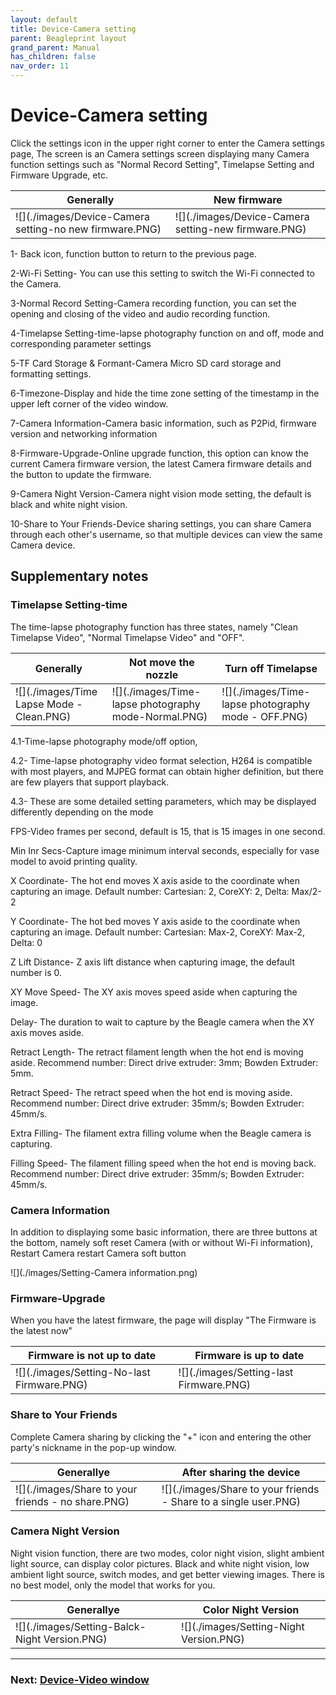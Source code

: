 ```yaml
---
layout: default
title: Device-Camera setting
parent: Beagleprint layout
grand_parent: Manual
has_children: false
nav_order: 11
---
```


# Device-Camera setting

Click the settings icon in the upper right corner to enter the Camera settings page,
The screen is an Camera settings screen displaying many Camera function settings such as "Normal Record Setting", Timelapse Setting and Firmware Upgrade, etc.

|Generally|New firmware|
|-|-|
|![](./images/Device-Camera setting-no new firmware.PNG)|![](./images/Device-Camera setting-new firmware.PNG)|

1- Back icon, function button to return to the previous page.

2-Wi-Fi Setting- You can use this setting to switch the Wi-Fi connected to the Camera.

3-Normal Record Setting-Camera recording function, you can set the opening and closing of the video and audio recording function.

4-Timelapse Setting-time-lapse photography function on and off, mode and corresponding parameter settings

5-TF Card Storage & Formant-Camera Micro SD card storage and formatting settings.

6-Timezone-Display and hide the time zone setting of the timestamp in the upper left corner of the video window.

7-Camera Information-Camera basic information, such as P2Pid, firmware version and networking information

8-Firmware-Upgrade-Online upgrade function, this option can know the current Camera firmware version, the latest Camera firmware details and the button to update the firmware.

9-Camera Night Version-Camera night vision mode setting, the default is black and white night vision.

10-Share to Your Friends-Device sharing settings, you can share Camera through each other's username, so that multiple devices can view the same Camera device.



## Supplementary notes

### Timelapse Setting-time

The time-lapse photography function has three states, namely "Clean Timelapse Video", "Normal Timelapse Video" and "OFF".

|Generally|Not move the nozzle|Turn off Timelapse|
|-|-|-|
|![](./images/Time Lapse Mode - Clean.PNG)|![](./images/Time-lapse photography mode-Normal.PNG)|![](./images/Time-lapse photography mode - OFF.PNG)|

4.1-Time-lapse photography mode/off option,

4.2- Time-lapse photography video format selection, H264 is compatible with most players, and MJPEG format can obtain higher definition, but there are few players that support playback.

4.3- These are some detailed setting parameters, which may be displayed differently depending on the mode

FPS-Video frames per second, default is 15, that is 15 images in one second.

Min Inr Secs-Capture image minimum interval seconds, especially for vase model to avoid printing quality.

X Coordinate-
The hot end moves X axis aside to the coordinate when capturing an image.
Default number: Cartesian: 2, CoreXY: 2, Delta: Max/2-2

Y Coordinate-
The hot bed moves Y axis aside to the coordinate when capturing an image.
Default number: Cartesian: Max-2, CoreXY: Max-2, Delta: 0

Z Lift Distance-
Z axis lift distance when capturing image, the default number is 0.

XY Move Speed-
The XY axis moves speed aside when capturing the image.

Delay-
The duration to wait to capture by the Beagle camera when the XY axis moves aside.

Retract Length-
The retract filament length when the hot end is moving aside.
Recommend number: Direct drive extruder: 3mm; Bowden Extruder: 5mm.

Retract Speed-
The retract speed when the hot end is moving aside.
Recommend number: Direct drive extruder: 35mm/s; Bowden Extruder: 45mm/s.

Extra Filling-
The filament extra filling volume when the Beagle camera is capturing.

Filling Speed-
The filament filling speed when the hot end is moving back.
Recommend number: Direct drive extruder: 35mm/s; Bowden Extruder: 45mm/s.

### Camera Information

In addition to displaying some basic information, there are three buttons at the bottom, namely soft reset Camera (with or without Wi-Fi information), Restart Camera restart Camera soft button

![](./images/Setting-Camera information.png)

### Firmware-Upgrade

When you have the latest firmware, the page will display "The Firmware is the latest now"

|Firmware is not up to date|Firmware is up to date|
|-|-|
|![](./images/Setting-No-last Firmware.PNG)|![](./images/Setting-last Firmware.PNG)|

### Share to Your Friends

Complete Camera sharing by clicking the "+" icon and entering the other party's nickname in the pop-up window.

|Generallye|After sharing the device|
|-|-|
|![](./images/Share to your friends - no share.PNG)|![](./images/Share to your friends - Share to a single user.PNG)|

### Camera Night Version

Night vision function, there are two modes, color night vision, slight ambient light source, can display color pictures. Black and white night vision, low ambient light source, switch modes, and get better viewing images. There is no best model, only the model that works for you.

|Generallye|Color Night Version|
|-|-|
|![](./images/Setting-Balck-Night Version.PNG)|![](./images/Setting-Night Version.PNG)|

---
### Next: [Device-Video window](./Beagleprint_Device_Video_window.md)
